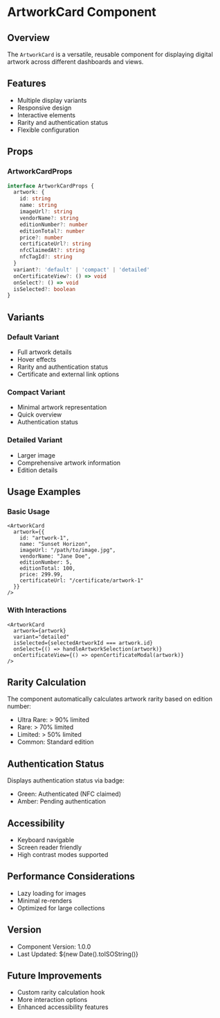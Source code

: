 # ArtworkCard Component

## Overview
The `ArtworkCard` is a versatile, reusable component for displaying digital artwork across different dashboards and views.

## Features
- Multiple display variants
- Responsive design
- Interactive elements
- Rarity and authentication status
- Flexible configuration

## Props

### ArtworkCardProps
```typescript
interface ArtworkCardProps {
  artwork: {
    id: string
    name: string
    imageUrl?: string
    vendorName?: string
    editionNumber?: number
    editionTotal?: number
    price?: number
    certificateUrl?: string
    nfcClaimedAt?: string
    nfcTagId?: string
  }
  variant?: 'default' | 'compact' | 'detailed'
  onCertificateView?: () => void
  onSelect?: () => void
  isSelected?: boolean
}
```

## Variants

### Default Variant
- Full artwork details
- Hover effects
- Rarity and authentication status
- Certificate and external link options

### Compact Variant
- Minimal artwork representation
- Quick overview
- Authentication status

### Detailed Variant
- Larger image
- Comprehensive artwork information
- Edition details

## Usage Examples

### Basic Usage
```tsx
<ArtworkCard
  artwork={{
    id: "artwork-1",
    name: "Sunset Horizon",
    imageUrl: "/path/to/image.jpg",
    vendorName: "Jane Doe",
    editionNumber: 5,
    editionTotal: 100,
    price: 299.99,
    certificateUrl: "/certificate/artwork-1"
  }}
/>
```

### With Interactions
```tsx
<ArtworkCard
  artwork={artwork}
  variant="detailed"
  isSelected={selectedArtworkId === artwork.id}
  onSelect={() => handleArtworkSelection(artwork)}
  onCertificateView={() => openCertificateModal(artwork)}
/>
```

## Rarity Calculation
The component automatically calculates artwork rarity based on edition number:
- Ultra Rare: > 90% limited
- Rare: > 70% limited
- Limited: > 50% limited
- Common: Standard edition

## Authentication Status
Displays authentication status via badge:
- Green: Authenticated (NFC claimed)
- Amber: Pending authentication

## Accessibility
- Keyboard navigable
- Screen reader friendly
- High contrast modes supported

## Performance Considerations
- Lazy loading for images
- Minimal re-renders
- Optimized for large collections

## Version
- Component Version: 1.0.0
- Last Updated: ${new Date().toISOString()}

## Future Improvements
- Custom rarity calculation hook
- More interaction options
- Enhanced accessibility features 